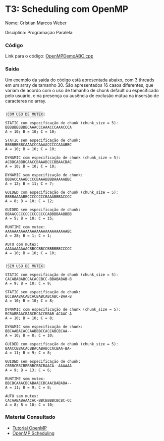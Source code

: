 # T3: Scheduling com OpenMP
Nome: Crístian Marcos Weber

Disciplina: Programação Paralela

### Código
Link para o código: [OpenMPDemoABC.cpp](OpenMPDemoABC.cpp)

### Saída
Um exemplo da saída do código está apresentada abaixo, com 3 threads em um array de tamanho 30. São apresentados 16 casos diferentes, que variam
de acordo com o uso de tamanho de chunk default ou especificado pelo usuário, e na presença ou ausência de exclusão mútua na insersão de caracteres no array.

```
 ________________
|COM USO DE MUTEX|
 ‾‾‾‾‾‾‾‾‾‾‾‾‾‾‾‾
STATIC com especificação de chunk (chunk_size = 5):
BBBBBBBBBBCAAACCCAAACCCAAACCCA
A = 10; B = 10; C = 10;

STATIC sem especificação de chunk:
BBBBBBBBCAAACCCAAAACCCCCAAABBC
A = 10; B = 10; C = 10;

DYNAMIC com especificação de chunk (chunk_size = 5):
ACBBCABBBCAACCBAAABCCCBBAACBAC
A = 10; B = 10; C = 10;

DYNAMIC sem especificação de chunk:
BBBACCAAABCCCCBAAABBBBAAAAABBC
A = 12; B = 11; C = 7;

GUIDED com especificação de chunk (chunk_size = 5):
BBBBAAAABBCCCCCCCCBAAABBBACCCC
A = 8; B = 10; C = 12;

GUIDED sem especificação de chunk:
BBAACCCCCCCCCCCCCCCABBBBAABBBB
A = 5; B = 10; C = 15;

RUNTIME com mutex:
AAAAAAAAAAAAAAAAAAAAAAAAAAAABC
A = 28; B = 1; C = 1;

AUTO com mutex:
AAAAAAAAAACBBCCBBCCBBBBBBCCCCC
A = 10; B = 10; C = 10;

 ________________
|SEM USO DE MUTEX|
 ‾‾‾‾‾‾‾‾‾‾‾‾‾‾‾‾
STATIC com especificação de chunk (chunk_size = 5):
CACABABABCCACACCBCC-BBABABAB-B
A = 9; B = 10; C = 9;

STATIC sem especificação de chunk:
BCCBAABACABCACBABCABCABC-BAA-B
A = 10; B = 10; C = 8;

DYNAMIC com especificação de chunk (chunk_size = 5):
BCBABBAACBABCBCACCBBAB-ACAAC-A
A = 10; B = 10; C = 8;

DYNAMIC sem especificação de chunk:
BBCAABACACCAABBBCCACCABCBCAA--
A = 10; B = 8; C = 10;

GUIDED com especificação de chunk (chunk_size = 5):
BAACCBBACACBBACABABCCACBAA-BA-
A = 11; B = 9; C = 8;

GUIDED sem especificação de chunk:
CBBBCBBCBBBBBCBBCBAACA--AAAAAA
A = 9; B = 13; C = 6;

RUNTIME sem mutex:
BBCBCAAACBCABAACCBCAACBABABA--
A = 11; B = 9; C = 8;

AUTO sem mutex:
CACAABABAAACAC-BBCBBBBCBCBC-CC
A = 8; B = 10; C = 10;

```

### Material Consultado
- [Tutorial OpenMP](https://computing.llnl.gov/tutorials/openMP/)
- [OpenMP Scheduling](http://www.inf.ufsc.br/~bosco.sobral/ensino/ine5645/OpenMP_Dynamic_Scheduling.pdf)
